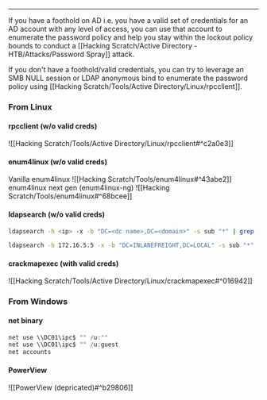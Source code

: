 -- -
If you have a foothold on AD i.e. you have a valid set of credentials for an AD account with any level of access, you can use that account to enumerate the password policy and help you stay within the lockout policy bounds to conduct a [[Hacking Scratch/Active Directory - HTB/Attacks/Password Spray]] attack. 

If you don't have a foothold/valid credentials, you can try to leverage an SMB NULL session or LDAP anonymous bind to enumerate the password policy using [[Hacking Scratch/Tools/Active Directory/Linux/rpcclient]].

### From Linux
#### rpcclient (w/o valid creds)
![[Hacking Scratch/Tools/Active Directory/Linux/rpcclient#^c2a0e3]]
#### enum4linux (w/o valid creds)
Vanilla enum4linux
![[Hacking Scratch/Tools/enum4linux#^43abe2]]
enum4linux next gen (enum4linux-ng)
![[Hacking Scratch/Tools/enum4linux#^68bcee]]
#### ldapsearch (w/o valid creds)
```bash
ldapsearch -h <ip> -x -b "DC=<dc name>,DC=<domain>" -s sub "*" | grep -m 1 -B 10 pwdHistoryLength

ldapsearch -h 172.16.5.5 -x -b "DC=INLANEFREIGHT,DC=LOCAL" -s sub "*" | grep -m 1 -B 10 pwdHistoryLength
```
#### crackmapexec (with valid creds)
![[Hacking Scratch/Tools/Active Directory/Linux/crackmapexec#^016942]]
### From Windows
#### net binary
```powershell
net use \\DC01\ipc$ "" /u:""
net use \\DC01\ipc$ "" /u:guest
net accounts
```
#### PowerView
![[PowerView (depricated)#^b29806]]